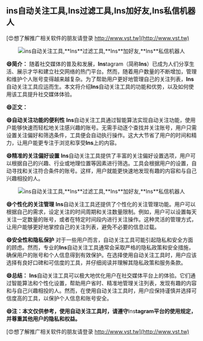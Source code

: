 ## **ins自动关注工具,**Ins**过滤工具,**Ins**加好友,**Ins**私信机器人**

[😍想了解推广相关软件的朋友请登录 http://www.vst.tw](http://www.vst.tw)

 <center><img src="https://vst.tw/MP4/tuiguang/png/2.png" alt="ins自动关注工具,**Ins**过滤工具,**Ins**加好友,**Ins**私信机器人"></center>

**😄简介：**
随着社交媒体的普及和发展，**Ins**tagram（简称**Ins**）已成为人们分享生活、展示才华和建立社交网络的热门平台。然而，随着用户数量的不断增加，管理和维护个人账号变得越来越复杂。为了帮助用户更好地管理自己的关注列表，**Ins**自动关注工具应运而生。本文将介绍**Ins**自动关注工具的功能和优势，以及如何使用该工具提升社交媒体体验。

**😄正文：**

**😄自动关注功能的便利性**
**Ins**自动关注工具通过智能算法实现自动关注功能，使用户能够快速而轻松地关注感兴趣的账号。无需手动逐个查找并关注账号，用户只需设置关注偏好和筛选条件，工具便会自动执行操作。这大大节省了用户的时间和精力，让用户能更专注于浏览和享受**Ins**上的内容。

**😄精准的关注偏好设置**
**Ins**自动关注工具提供了丰富的关注偏好设置选项，用户可以根据自己的兴趣、行业或地理位置等因素进行筛选。工具会根据用户的设置，自动寻找和关注符合条件的账号。这样，用户就能更快速地发现有趣的内容和与自己兴趣相投的人。

 <center><img src="https://vst.tw/MP4/tuiguang/png/7.png" alt="ins自动关注工具,**Ins**过滤工具,**Ins**加好友,**Ins**私信机器人"></center>

**😄个性化的关注管理**
**Ins**自动关注工具还提供了个性化的关注管理功能。用户可以根据自己的需求，设定关注的时间周期和关注数量限制。例如，用户可以设置每天关注一定数量的账号，或者在特定时间段内进行关注操作。这种灵活的管理方式，让用户能够更好地掌控自己的关注列表，避免不必要的信息过载。

**😄安全性和隐私保护**
对于一些用户而言，自动关注工具可能引起隐私和安全方面的顾虑。然而，专业的**Ins**自动关注工具通常会采取严格的隐私政策和安全措施，确保用户的账号和个人信息得到有效保护。在选择使用自动关注工具时，用户应该选择有良好口碑和可信度的工具，并仔细阅读并理解其隐私政策和服务条款。

**😄总结：**
**Ins**自动关注工具可以极大地优化用户在社交媒体平台上的体验。它们通过智能算法和个性化设置，帮助用户省时、精准地管理关注列表，发现有趣的内容和与自己兴趣相投的人。然而，在使用自动关注工具时，用户应保持谨慎并选择可信度高的工具，以保护个人信息和账号安全。

**😄注：本文仅供参考，使用自动关注工具时，请遵守**Ins**tagram平台的使用规定，并尊重其他用户的隐私和权益。**

[😍想了解推广相关软件的朋友请登录 http://www.vst.tw](http://www.vst.tw)



